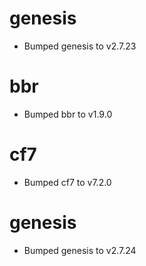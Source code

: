 
# genesis

- Bumped genesis to v2.7.23

# bbr

- Bumped bbr to v1.9.0

# cf7

- Bumped cf7 to v7.2.0

# genesis

- Bumped genesis to v2.7.24
